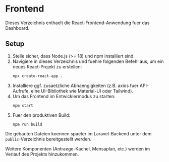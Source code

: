 # Frontend

Dieses Verzeichnis enthaelt die React-Frontend-Anwendung fuer das Dashboard.

## Setup

1. Stelle sicher, dass Node.js (>= 18) und npm installiert sind.
2. Navigiere in dieses Verzeichnis und fuehre folgenden Befehl aus, um ein neues React-Projekt zu erstellen:
   ```bash
   npx create-react-app .
   ```
3. Installiere ggf. zusaetzliche Abhaengigkeiten (z.B. axios fuer API-Aufrufe, eine UI-Bibliothek wie Material-UI oder Tailwind).
4. Um das Frontend im Entwicklermodus zu starten:
   ```bash
   npm start
   ```
5. Fuer den produktiven Build:
   ```bash
   npm run build
   ```

Die gebauten Dateien koennen spaeter im Laravel-Backend unter dem `public`-Verzeichnis bereitgestellt werden.

Weitere Komponenten (Antraege-Kachel, Mensaplan, etc.) werden im Verlauf des Projekts hinzukommen.

